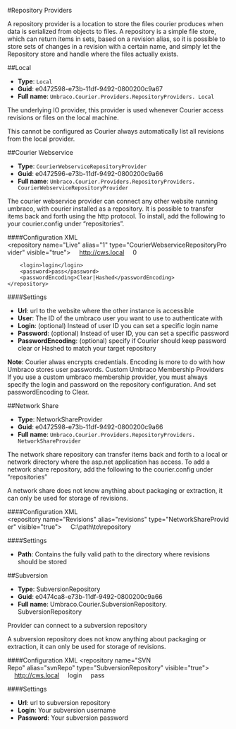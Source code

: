 #Repository Providers

A repository provider is a location to store the files courier produces when data is serialized from objects to files. A repository is a simple file store, which can return items in sets, based on a revision alias, so it is possible to store sets of changes in a revision with a certain name, and simply let the Repository store and handle where the files actually exists.

##Local
* **Type**:  `Local`
* **Guid**:  e0472598-e73b-11df-9492-0800200c9a67
* **Full name**:  `Umbraco.Courier.Providers.RepositoryProviders. Local`

The underlying IO provider, this provider is used whenever Courier access revisions or files on the local machine. 

This cannot be configured as Courier always automatically list all revisions from the local provider.

##Courier Webservice
* **Type**:  `CourierWebserviceRepositoryProvider`
* **Guid**:  e0472596-e73b-11df-9492-0800200c9a66
* **Full name**:  `Umbraco.Courier.Providers.RepositoryProviders. CourierWebserviceRepositoryProvider`

The courier webservice provider can connect any other website running umbraco, with courier installed as a repository. It is possible to transfer items back and forth using the http protocol.  To install, add the following to your courier.config under “repositories”.


####Configuration XML
	<repository name="Live" alias="1" type="CourierWebserviceRepositoryProvider" visible="true">
	    <url>http://cws.local</url>
	    <user>0</user>
	    
	    <login>login</login>
	    <password>pass</password>
	    <passwordEncoding>Clear|Hashed</passwordEncoding>
	</repository>

####Settings
* **Url**: url to the website where the other instance is accessible
* **User**: The ID of the umbraco user you want to use to authenticate with
* **Login**: (optional) Instead of user ID you can set a specific login name
* **Password**: (optional) Instead of user ID, you can set a specific password
* **PasswordEncoding**: (optional) specify if Courier should keep password clear or Hashed to match your target repository

**Note**: Courier alwas encrypts credentials. Encoding is more to do with how Umbraco stores user passwords.
Custom Umbraco Membership Providers
If you use a custom umbraco membership provider, you must always specify the login and password on the repository configuration. And set passwordEncoding to Clear.


##Network Share
* **Type**:  NetworkShareProvider
* **Guid**:  e0472598-e73b-11df-9492-0800200c9a66
* **Full name**:  `Umbraco.Courier.Providers.RepositoryProviders. NetworkShareProvider`

The network share repository can transfer items back and forth to a local or network directory where the asp.net application has access. To add a network share repository, add the following to the courier.config under “repositories”

A network share does not know anything about packaging or extraction, it can only be used for storage of revisions.

####Configuration XML
	<repository name="Revisions" alias="revisions" type="NetworkShareProvider" visible="true">
	    <path>C:\path\to\repository</path>
	</repository>

####Settings
* **Path**: Contains the fully valid path to the directory where revisions should be stored 


##Subversion 
* **Type**:  SubversionRepository
* **Guid**: e0474ca8-e73b-11df-9492-0800200c9a66
* **Full name**:  Umbraco.Courier.SubversionRepository. SubversionRepository

Provider can connect to a subversion repository

A subversion repository does not know anything about packaging or extraction, it can only be used for storage of revisions.

####Configuration XML
	<repository name="SVN Repo" alias="svnRepo" type="SubversionRepository" visible="true">
	    <url>http://cws.local</url>
	    <login>login</login>
	    <password>pass</password>
	</repository>

####Settings
* **Url**: url to subversion repository
* **Login**: Your subversion username
* **Password**: Your subversion password
